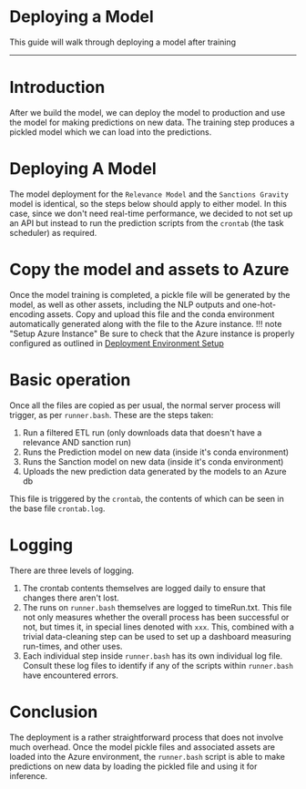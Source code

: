 # Deploying a Model
This guide will walk through deploying a model after training
<hr>

# Introduction
After we build the model, we can deploy the model to production and use the model for making predictions on new data. The training step produces a pickled model which we can load into the predictions.

# Deploying A Model
The model deployment for the `Relevance Model` and the `Sanctions Gravity` model is identical, so the steps below should apply to either model. In this case, since we don't need real-time performance, we decided to not set up an API but instead to run the prediction scripts from the `crontab` (the task scheduler) as required.

# Copy the model and assets to Azure
Once the model training is completed, a pickle file will be generated by the model, as well as other assets, including the NLP outputs and one-hot-encoding assets. Copy and upload this file and the conda environment automatically generated along with the file to the Azure instance.
!!! note "Setup Azure Instance"
    Be sure to check that the Azure instance is properly configured as outlined in [Deployment Environment Setup](deployment-environment-setup)

# Basic operation

Once all the files are copied as per usual, the normal server process will trigger, as per `runner.bash`. These are the steps taken:

 1. Run a filtered ETL run (only downloads data that doesn't have a relevance AND sanction run)
 2. Runs the Prediction model on new data (inside it's conda environment)
 3. Runs the Sanction model on new data (inside it's conda environment)
 4. Uploads the new prediction data generated by the models to an Azure db

This file is triggered by the `crontab`, the contents of which can be seen in the base file `crontab.log`.

# Logging

There are three levels of logging.

1. The crontab contents themselves are logged daily to ensure that changes there aren't lost.
2. The runs on `runner.bash` themselves are logged to timeRun.txt. This file not only measures whether the overall process has been successful or not, but times it, in special lines denoted with `xxx`. This, combined with a trivial data-cleaning step can be used to set up a dashboard measuring run-times, and other uses.
3. Each individual step inside `runner.bash` has its own individual log file. Consult these log files to identify if any of the scripts within `runner.bash` have encountered errors. 

# Conclusion
The deployment is a rather straightforward process that does not involve much overhead. Once the model pickle files and associated assets are loaded into the Azure environment, the `runner.bash` script is able to make predictions on new data by loading the pickled file and using it for inference.
